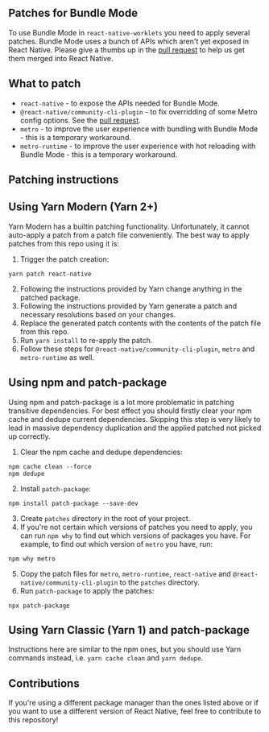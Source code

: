 ## Patches for Bundle Mode

To use Bundle Mode in `react-native-worklets` you need to apply several patches. Bundle Mode uses a bunch of APIs which aren't yet exposed in React Native. Please give a thumbs up in the [pull request](https://github.com/facebook/react-native/pull/50788) to help us get them merged into React Native.

## What to patch

- `react-native` - to expose the APIs needed for Bundle Mode.
- `@react-native/community-cli-plugin` - to fix overridding of some Metro config options. See the [pull request](https://github.com/facebook/react-native/pull/50783).
- `metro` - to improve the user experience with bundling with Bundle Mode - this is a temporary workaround.
- `metro-runtime` - to improve the user experience with hot reloading with Bundle Mode - this is a temporary workaround.

## Patching instructions

## Using Yarn Modern (Yarn 2+)

Yarn Modern has a builtin patching functionality. Unfortunately, it cannot auto-apply a patch from a patch file conveniently. The best way to apply patches from this repo using it is:

1. Trigger the patch creation:

```terminal
yarn patch react-native
```

2. Following the instructions provided by Yarn change anything in the patched package.
3. Following the instructions provided by Yarn generate a patch and necessary resolutions based on your changes.
4. Replace the generated patch contents with the contents of the patch file from this repo.
5. Run `yarn install` to re-apply the patch.
6. Follow these steps for `@react-native/community-cli-plugin`, `metro` and `metro-runtime` as well.

## Using npm and patch-package

Using npm and patch-package is a lot more problematic in patching transitive dependencies. For best effect you should firstly clear your npm cache and dedupe current dependencies. Skipping this step is very likely to lead in massive dependency duplication and the applied patched not picked up correctly.

1. Clear the npm cache and dedupe dependencies:

```terminal
npm cache clean --force
npm dedupe
```

2. Install `patch-package`:

```terminal
npm install patch-package --save-dev
```

3. Create `patches` directory in the root of your project.
4. If you're not certain which versions of patches you need to apply, you can run `npm why` to find out which versions of packages you have. For example, to find out which version of `metro` you have, run:

```terminal
npm why metro
```

5. Copy the patch files for `metro`, `metro-runtime`, `react-native` and `@react-native/community-cli-plugin` to the `patches` directory.
6. Run `patch-package` to apply the patches:

```terminal
npx patch-package
```

## Using Yarn Classic (Yarn 1) and patch-package

Instructions here are similar to the npm ones, but you should use Yarn commands instead, i.e. `yarn cache clean` and `yarn dedupe`.

## Contributions

If you're using a different package manager than the ones listed above or if you want to use a different version of React Native, feel free to contribute to this repository!
